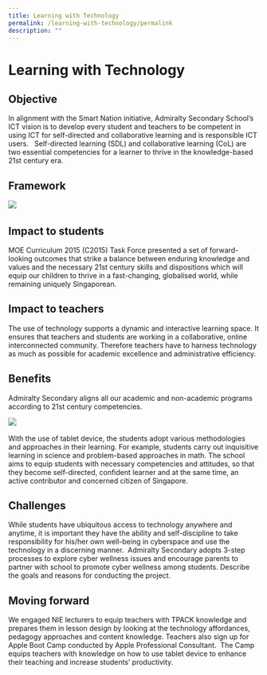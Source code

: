 ```yaml
---
title: Learning with Technology
permalink: /learning-with-technology/permalink
description: ""
---
```

Learning with Technology
========================

Objective
---------

In alignment with the Smart Nation initiative, Admiralty Secondary School’s ICT vision is to develop every student and teachers to be competent in using ICT for self-directed and collaborative learning and is responsible ICT users.   Self-directed learning (SDL) and collaborative learning (CoL) are two essential competencies for a learner to thrive in the knowledge-based 21st century era.  

Framework
---------

![](https://admiraltysec.moe.edu.sg/qql/slot/u752/Learning%20with%20Technology/Picture1.png)   

Impact to students
------------------

MOE Curriculum 2015 (C2015) Task Force presented a set of forward-looking outcomes that strike a balance between enduring knowledge and values and the necessary 21st century skills and dispositions which will equip our children to thrive in a fast-changing, globalised world, while remaining uniquely Singaporean.

Impact to teachers
------------------

The use of technology supports a dynamic and interactive learning space. It ensures that teachers and students are working in a collaborative, online interconnected community. Therefore teachers have to harness technology as much as possible for academic excellence and administrative efficiency.

Benefits
--------

Admiralty Secondary aligns all our academic and non-academic programs according to 21st century competencies.  

![](https://admiraltysec.moe.edu.sg/qql/slot/u752/Learning%20with%20Technology/Picture2.png) 

With the use of tablet device, the students adopt various methodologies and approaches in their learning. For example, students carry out inquisitive learning in science and problem-based approaches in math. The school aims to equip students with necessary competencies and attitudes, so that they become self-directed, confident learner and at the same time, an active contributor and concerned citizen of Singapore.

Challenges
----------

While students have ubiquitous access to technology anywhere and anytime, it is important they have the ability and self-discipline to take responsibility for his/her own well-being in cyberspace and use the technology in a discerning manner.  Admiralty Secondary adopts 3-step processes to explore cyber wellness issues and encourage parents to partner with school to promote cyber wellness among students. Describe the goals and reasons for conducting the project.

Moving forward
--------------

We engaged NIE lecturers to equip teachers with TPACK knowledge and prepares them in lesson design by looking at the technology affordances, pedagogy approaches and content knowledge. Teachers also sign up for Apple Boot Camp conducted by Apple Professional Consultant.  The Camp equips teachers with knowledge on how to use tablet device to enhance their teaching and increase students’ productivity.